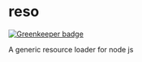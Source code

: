 reso
====

[![Greenkeeper badge](https://badges.greenkeeper.io/taoyuan/reso.svg)](https://greenkeeper.io/)

A generic resource loader for node js
